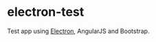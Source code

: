 # electron-test

Test app using [Electron](https://github.com/atom/electron), AngularJS and Bootstrap.
